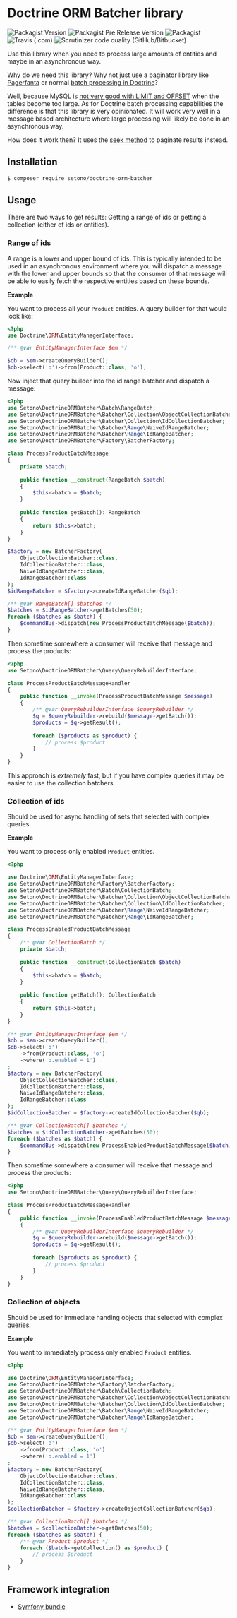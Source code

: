 # Doctrine ORM Batcher library

![Packagist Version](https://img.shields.io/packagist/v/setono/doctrine-orm-batcher.svg?color=brightgreen&label=latest%20release)
![Packagist Pre Release Version](https://img.shields.io/packagist/vpre/setono/doctrine-orm-batcher.svg?label=unstable)
![Packagist](https://img.shields.io/packagist/l/setono/doctrine-orm-batcher.svg?color=blue)
![Travis (.com)](https://img.shields.io/travis/com/setono/doctrine-orm-batcher.svg)
![Scrutinizer code quality (GitHub/Bitbucket)](https://img.shields.io/scrutinizer/quality/g/setono/doctrine-orm-batcher.svg)

Use this library when you need to process large amounts of entities and maybe in an asynchronous way.

Why do we need this library? Why not just use a paginator library like [Pagerfanta](https://github.com/whiteoctober/Pagerfanta) or normal [batch processing in Doctrine](https://www.doctrine-project.org/projects/doctrine-orm/en/2.6/reference/batch-processing.html)?

Well, because MySQL is [not very good with LIMIT and OFFSET](https://www.eversql.com/faster-pagination-in-mysql-why-order-by-with-limit-and-offset-is-slow/) 
when the tables become too large. As for Doctrine batch processing capabilities the difference is that this 
library is very opinionated. It will work very well in a message based architecture where large processing will 
likely be done in an asynchronous way.

How does it work then? It uses the [seek method](https://www.google.com/search?q=mysql+seek+method) to paginate results instead.

## Installation

```bash
$ composer require setono/doctrine-orm-batcher
```

## Usage

There are two ways to get results: Getting a range of ids or getting a collection (either of ids or entities).

### Range of ids
A range is a lower and upper bound of ids. This is typically intended to be used in an asynchronous environment
where you will dispatch a message with the lower and upper bounds so that the consumer of that message
will be able to easily fetch the respective entities based on these bounds.

**Example**

You want to process all your `Product` entities. A query builder for that would look like:

```php
<?php
use Doctrine\ORM\EntityManagerInterface;

/** @var EntityManagerInterface $em */

$qb = $em->createQueryBuilder();
$qb->select('o')->from(Product::class, 'o');
```

Now inject that query builder into the id range batcher and dispatch a message:

```php
<?php
use Setono\DoctrineORMBatcher\Batch\RangeBatch;
use Setono\DoctrineORMBatcher\Batcher\Collection\ObjectCollectionBatcher;
use Setono\DoctrineORMBatcher\Batcher\Collection\IdCollectionBatcher;
use Setono\DoctrineORMBatcher\Batcher\Range\NaiveIdRangeBatcher;
use Setono\DoctrineORMBatcher\Batcher\Range\IdRangeBatcher;
use Setono\DoctrineORMBatcher\Factory\BatcherFactory;

class ProcessProductBatchMessage
{
    private $batch;
    
    public function __construct(RangeBatch $batch)
    {
        $this->batch = $batch;        
    }
    
    public function getBatch(): RangeBatch
    {
        return $this->batch;
    }
}

$factory = new BatcherFactory(
    ObjectCollectionBatcher::class,
    IdCollectionBatcher::class,
    NaiveIdRangeBatcher::class,
    IdRangeBatcher::class
);
$idRangeBatcher = $factory->createIdRangeBatcher($qb);

/** @var RangeBatch[] $batches */
$batches = $idRangeBatcher->getBatches(50);
foreach ($batches as $batch) {
    $commandBus->dispatch(new ProcessProductBatchMessage($batch));
}
```

Then sometime somewhere a consumer will receive that message and process the products:

```php
<?php
use Setono\DoctrineORMBatcher\Query\QueryRebuilderInterface;

class ProcessProductBatchMessageHandler
{
    public function __invoke(ProcessProductBatchMessage $message)
    {
        /** @var QueryRebuilderInterface $queryRebuilder */
        $q = $queryRebuilder->rebuild($message->getBatch());
        $products = $q->getResult();
        
        foreach ($products as $product) {
            // process $product
        }
    }
}
```

This approach is *extremely* fast, but if you have complex queries it may be easier to use the collection batchers.

### Collection of ids

Should be used for async handling of sets that selected with complex queries.

**Example**

You want to process only enabled `Product` entities.

```php
<?php

use Doctrine\ORM\EntityManagerInterface;
use Setono\DoctrineORMBatcher\Factory\BatcherFactory;
use Setono\DoctrineORMBatcher\Batch\CollectionBatch;
use Setono\DoctrineORMBatcher\Batcher\Collection\ObjectCollectionBatcher;
use Setono\DoctrineORMBatcher\Batcher\Collection\IdCollectionBatcher;
use Setono\DoctrineORMBatcher\Batcher\Range\NaiveIdRangeBatcher;
use Setono\DoctrineORMBatcher\Batcher\Range\IdRangeBatcher;

class ProcessEnabledProductBatchMessage
{
    /** @var CollectionBatch */
    private $batch;
    
    public function __construct(CollectionBatch $batch)
    {
        $this->batch = $batch;        
    }
    
    public function getBatch(): CollectionBatch
    {
        return $this->batch;
    }
}

/** @var EntityManagerInterface $em */
$qb = $em->createQueryBuilder();
$qb->select('o')
    ->from(Product::class, 'o')
    ->where('o.enabled = 1')
;
$factory = new BatcherFactory(
    ObjectCollectionBatcher::class,
    IdCollectionBatcher::class,
    NaiveIdRangeBatcher::class,
    IdRangeBatcher::class
);
$idCollectionBatcher = $factory->createIdCollectionBatcher($qb);

/** @var CollectionBatch[] $batches */
$batches = $idCollectionBatcher->getBatches(50);
foreach ($batches as $batch) {
    $commandBus->dispatch(new ProcessEnabledProductBatchMessage($batch));
}
```

Then sometime somewhere a consumer will receive that message and process the products:

```php
<?php
use Setono\DoctrineORMBatcher\Query\QueryRebuilderInterface;

class ProcessProductBatchMessageHandler
{
    public function __invoke(ProcessEnabledProductBatchMessage $message)
    {
        /** @var QueryRebuilderInterface $queryRebuilder */
        $q = $queryRebuilder->rebuild($message->getBatch());
        $products = $q->getResult();
        
        foreach ($products as $product) {
            // process $product
        }
    }
}
```

### Collection of objects

Should be used for immediate handing objects that selected with complex queries.

**Example**

You want to immediately process only enabled `Product` entities.

```php
<?php

use Doctrine\ORM\EntityManagerInterface;
use Setono\DoctrineORMBatcher\Factory\BatcherFactory;
use Setono\DoctrineORMBatcher\Batch\CollectionBatch;
use Setono\DoctrineORMBatcher\Batcher\Collection\ObjectCollectionBatcher;
use Setono\DoctrineORMBatcher\Batcher\Collection\IdCollectionBatcher;
use Setono\DoctrineORMBatcher\Batcher\Range\NaiveIdRangeBatcher;
use Setono\DoctrineORMBatcher\Batcher\Range\IdRangeBatcher;

/** @var EntityManagerInterface $em */
$qb = $em->createQueryBuilder();
$qb->select('o')
    ->from(Product::class, 'o')
    ->where('o.enabled = 1')
;
$factory = new BatcherFactory(
    ObjectCollectionBatcher::class,
    IdCollectionBatcher::class,
    NaiveIdRangeBatcher::class,
    IdRangeBatcher::class
);
$collectionBatcher = $factory->createObjectCollectionBatcher($qb);

/** @var CollectionBatch[] $batches */
$batches = $collectionBatcher->getBatches(50);
foreach ($batches as $batch) {
    /** @var Product $product */
    foreach ($batch->getCollection() as $product) {
        // process $product
    }
}
```

## Framework integration
- [Symfony bundle](https://github.com/Setono/DoctrineORMBatcherBundle)

[ico-version]: https://poser.pugx.org/setono/doctrine-orm-batcher/v/stable
[ico-unstable-version]: https://poser.pugx.org/setono/doctrine-orm-batcher/v/unstable
[ico-license]: https://poser.pugx.org/setono/doctrine-orm-batcher/license
[ico-travis]: https://travis-ci.com/Setono/doctrine-orm-batcher.svg?branch=master
[ico-code-quality]: https://img.shields.io/scrutinizer/g/Setono/doctrine-orm-batcher.svg?style=flat-square

[link-packagist]: https://packagist.org/packages/setono/doctrine-orm-batcher
[link-travis]: https://travis-ci.com/Setono/doctrine-orm-batcher
[link-code-quality]: https://scrutinizer-ci.com/g/Setono/doctrine-orm-batcher
